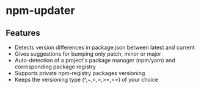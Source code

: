 # npm-updater

<!-- Plugin description -->
## Features
- Detects version differences in package.json between latest and current
- Gives suggestions for bumping only patch, minor or major
- Auto-detection of a project's package manager (npm/yarn) and corresponding package registry
- Supports private npm-registry packages versioning
- Keeps the versioning type (^,~,<,>,>=,<=) of your choice